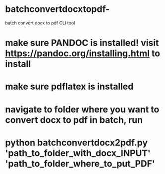 # batchconvertdocxtopdf-
batch convert docx to pdf   CLI tool

# make sure PANDOC is installed! visit https://pandoc.org/installing.html to install 

# make sure pdflatex is installed 

# navigate to folder where you want to convert docx to pdf in batch, run

# python batchconvertdocx2pdf.py 'path_to_folder_with_docx_INPUT' 'path_to_folder_where_to_put_PDF'